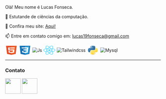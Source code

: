 Olá! Meu nome é Lucas Fonseca.

🔭 Estutande de ciências da computação.

📓 Confira meu site: <a href="https://lucas-andrade.vercel.app/" target="blank">Aqui!</a>





📫 Entre em contato comigo em: lucas19fonseca@gmail.com 

<div style="display: inline_block">
 <img align="center" alt="HTML" height="30" width="40" src="https://raw.githubusercontent.com/devicons/devicon/master/icons/html5/html5-original.svg">
 <img align="center" alt="CSS" height="30" width="40" src="https://raw.githubusercontent.com/devicons/devicon/master/icons/css3/css3-original.svg">
  <img align="center" alt="Js" height="40" width="40" src="https://img.icons8.com/?size=100&id=108784&format=png&color=000000">
   <img align="center" alt="React" height="33" width="40" src="https://raw.githubusercontent.com/devicons/devicon/master/icons/react/react-original.svg">
  <img align="center" alt="Tailwindcss" height="35" width="40" src="https://img.icons8.com/?size=100&id=4PiNHtUJVbLs&format=png&color=000000">
 <img align="center" alt="Python" height="35" width="40" src="https://raw.githubusercontent.com/devicons/devicon/master/icons/python/python-original.svg">
  <img align="center" alt="Mysql" height="30" width="35" src="https://img.icons8.com/?size=100&id=rgPSE6nAB766&format=png&color=000000">
</div> 
<hr>



### Contato
<a href="https://www.instagram.com/lucax.andrade_/" target="blank"><img align="center" src="https://img.icons8.com/?size=100&id=Xy10Jcu1L2Su&format=png&color=000000" height="50" width="50" /></a>
<a href="https://www.linkedin.com/in/lucas-andrade-5511022b3/" target="blank"><img align="center" src="https://img.icons8.com/?size=100&id=13930&format=png&color=000000" height="50" width="50" /></a>




